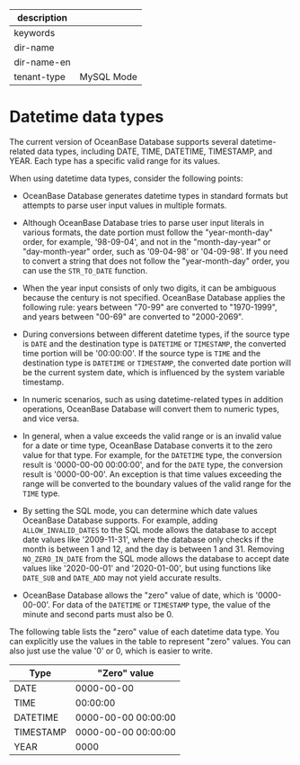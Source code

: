 |description||
|---|---|
|keywords||
|dir-name||
|dir-name-en||
|tenant-type|MySQL Mode|

# Datetime data types

The current version of OceanBase Database supports several datetime-related data types, including DATE, TIME, DATETIME, TIMESTAMP, and YEAR. Each type has a specific valid range for its values.

When using datetime data types, consider the following points:

* OceanBase Database generates datetime types in standard formats but attempts to parse user input values in multiple formats.

* Although OceanBase Database tries to parse user input literals in various formats, the date portion must follow the "year-month-day" order, for example, '98-09-04', and not in the "month-day-year" or "day-month-year" order, such as '09-04-98' or '04-09-98'. If you need to convert a string that does not follow the "year-month-day" order, you can use the `STR_TO_DATE` function.

* When the year input consists of only two digits, it can be ambiguous because the century is not specified. OceanBase Database applies the following rule: years between "70-99" are converted to "1970-1999", and years between "00-69" are converted to "2000-2069".

* During conversions between different datetime types, if the source type is `DATE` and the destination type is `DATETIME` or `TIMESTAMP`, the converted time portion will be '00:00:00'. If the source type is `TIME` and the destination type is `DATETIME` or `TIMESTAMP`, the converted date portion will be the current system date, which is influenced by the system variable timestamp.

* In numeric scenarios, such as using datetime-related types in addition operations, OceanBase Database will convert them to numeric types, and vice versa.

* In general, when a value exceeds the valid range or is an invalid value for a date or time type, OceanBase Database converts it to the zero value for that type. For example, for the `DATETIME` type, the conversion result is '0000-00-00 00:00:00', and for the `DATE` type, the conversion result is '0000-00-00'. An exception is that time values exceeding the range will be converted to the boundary values of the valid range for the `TIME` type.

* By setting the SQL mode, you can determine which date values OceanBase Database supports. For example, adding `ALLOW_INVALID_DATES` to the SQL mode allows the database to accept date values like '2009-11-31', where the database only checks if the month is between 1 and 12, and the day is between 1 and 31. Removing `NO_ZERO_IN_DATE` from the SQL mode allows the database to accept date values like '2020-00-01' and '2020-01-00', but using functions like `DATE_SUB` and `DATE_ADD` may not yield accurate results.

* OceanBase Database allows the "zero" value of date, which is '0000-00-00'. For data of the `DATETIME` or `TIMESTAMP` type, the value of the minute and second parts must also be 0.

The following table lists the "zero" value of each datetime data type. You can explicitly use the values in the table to represent "zero" values. You can also just use the value '0' or 0, which is easier to write.


| Type | "Zero" value |
|-----------|-----------------------|
| DATE | 0000-00-00 |
| TIME | 00:00:00 |
| DATETIME | 0000-00-00 00:00:00 |
| TIMESTAMP | 0000-00-00 00:00:00 |
| YEAR | 0000 |


